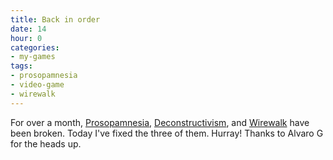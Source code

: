 ```yaml
---
title: Back in order
date: 14
hour: 0
categories:
- my-games
tags:
- prosopamnesia
- video-game
- wirewalk
---
```


For over a month, [Prosopamnesia](http://www.agj.cl/files/games/prosopamnesia/), [Deconstructivism](http://www.agj.cl/files/games/deconstructivism-kotm/), and [Wirewalk](http://www.agj.cl/files/games/wirewalk/) have been broken. Today I've fixed the three of them. Hurray! Thanks to Alvaro G for the heads up.
